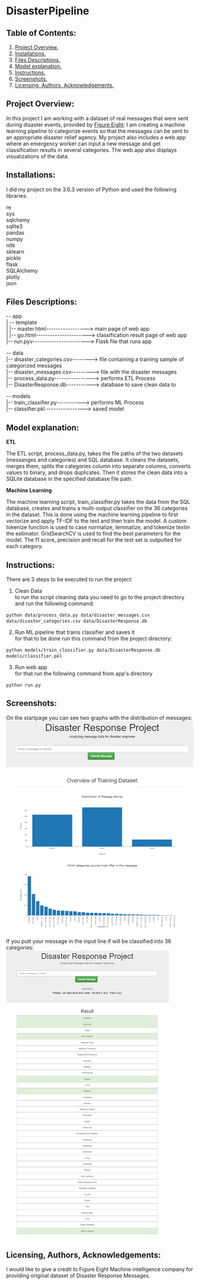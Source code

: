# DisasterPipeline


## Table of Contents:
1. [ Project Overview.](#prov)
2. [Installations.](#instal)
3. [Files Descriptions.](#fd)
4. [Model explanation.](#me)
5. [Instructions.](#instr)
6. [Screenshots.](#scr)
7. [Licensing, Authors, Acknowledgements.](#li)


<a name="prov"></a>
## Project Overview:

In this project I am working with a dataset of real messages that were sent during disaster events, provided by [Figure Eight](https://www.figure-eight.com).
I am creating a machine learning pipeline to categorize events so that the messages can be sent to an appropriate disaster relief agency.
My project also includes a web app where an emergency worker can input a new message and get classification results in several categories.
The web app also displays visualizations of the data. 


<a name="instal"></a>
## Installations:

I did my project on the 3.6.3  version of Python and used the following libraries:

re<br />
sys<br />
sqlchemy<br />
sqlite3<br />
pandas<br />
numpy<br />
nltk<br />
sklearn<br />
pickle<br />
flask<br />
SQLAlchemy<br />
plotly<br />
json<br />


<a name="fd"></a>
## Files Descriptions:

-- app<br />
| -- template<br />
| |-- master.html-----------------> main page of web app<br />
| |-- go.html----------------------> classification result page of web app<br />
|--  run.pyv-----------------------> Flask file that runs app<br />

-- data<br />
|-- disaster_categories.csv--------> file containing a training sample of categorized messages<br />
|-- disaster_messages.csv---------> file with the disaster messages<br />
|-- process_data.py----------------> performs ETL Process<br />
|-- DisasterResponse.db-----------> database to save clean data to<br />

-- models<br />
|-- train_classifier.py-----------> performs ML Process<br />
|-- classifier.pkl ----------------> saved model<br />


<a name="me"></a>
## Model explanation:

**ETL**

The ETL script, process_data.py, takes the file paths of the two datasets (messanges and categories) and SQL database.
It cleans the datasets, merges them, splits the categories column into separate columns, converts values to binary, and drops duplicates.
Then it stores the clean data into a SQLite database in the specified database file path.

**Machine Learning**

The machine learning script, train_classifier.py takes the data from the SQL database, creates and trains a multi-output classifier on the 36 categories in the dataset.
This is done using the machine learning pipeline to first vectorize and apply TF-IDF to the text and then train the model.
A custom tokenize function is used to case normalize, lemmatize, and tokenize textin the estimator.
GridSearchCV is used to find the best parameters for the model. 
The f1 score, precision and recall for the test set is outputted for each category.

<a name="instr"></a>
## Instructions:

There are 3 steps to be executed to run the project:

1. Clean Data<br />
to run the script cleaning data you need to go to the project directory and run the following command:
```
python data/process_data.py data/disaster_messages.csv data/disaster_categories.csv data/DisasterResponse.db
```
2. Run ML pipeline that trains classifier and saves it<br />
for that to be done run this command from the project directory:
```
python models/train_classifier.py data/DisasterResponse.db models/classifier.pkl
```
3. Run web app<br />
for that run the following command from app's directory
```
python run.py
```
<a name="scr"></a>
## Screenshots:
On the startpage you can see two graphs with the distribution of messages: 
![Graph1](/screenshots/Screenshot1.png)
If you putt your message in the input line if will be classified into 36 categories:
![Graph2](/screenshots/Screenshot2.png)


<a name="li"></a>
## Licensing, Authors, Acknowledgements:

I would like to give a credit to Figure Eight Machine intelligence company for providing original dataset of Disaster Response Messages.
